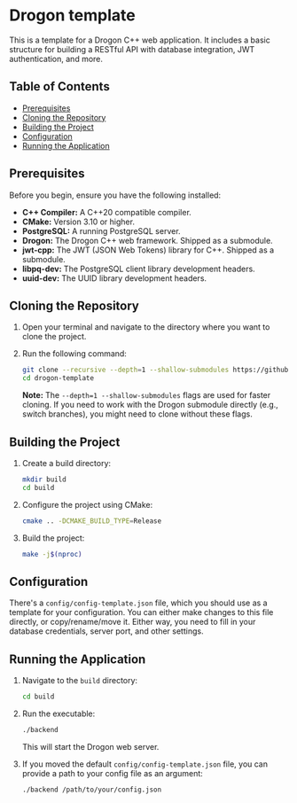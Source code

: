 # Drogon template

This is a template for a Drogon C++ web application. It includes a basic structure for building a RESTful API with database integration, JWT authentication, and more.

## Table of Contents

- [Prerequisites](#prerequisites)
- [Cloning the Repository](#cloning-the-repository)
- [Building the Project](#building-the-project)
- [Configuration](#configuration)
- [Running the Application](#running-the-application)

## Prerequisites

Before you begin, ensure you have the following installed:

- **C++ Compiler:** A C++20 compatible compiler.
- **CMake:** Version 3.10 or higher.
- **PostgreSQL:** A running PostgreSQL server.
- **Drogon:** The Drogon C++ web framework. Shipped as a submodule.
- **jwt-cpp:** The JWT (JSON Web Tokens) library for C++. Shipped as a submodule.
- **libpq-dev:** The PostgreSQL client library development headers.
- **uuid-dev:** The UUID library development headers.

## Cloning the Repository

1. Open your terminal and navigate to the directory where you want to clone the project.
2. Run the following command:

    ```bash
    git clone --recursive --depth=1 --shallow-submodules https://github.com/1Kuso4ek1/drogon-template.git
    cd drogon-template
    ```

    **Note:** The `--depth=1 --shallow-submodules` flags are used for faster cloning. If you need to work with the Drogon submodule directly (e.g., switch branches), you might need to clone without these flags.

## Building the Project

1. Create a build directory:

    ```bash
    mkdir build
    cd build
    ```

2. Configure the project using CMake:

    ```bash
    cmake .. -DCMAKE_BUILD_TYPE=Release
    ```

3. Build the project:

    ```bash
    make -j$(nproc)
    ```

## Configuration

There's a `config/config-template.json` file, which you should use as a template for your configuration. You can either make changes to this file directly, or copy/rename/move it. Either way, you need to fill in your database credentials, server port, and other settings.

## Running the Application

1. Navigate to the `build` directory:

    ```bash
    cd build
    ```

2. Run the executable:

    ```bash
    ./backend
    ```

    This will start the Drogon web server.

3. If you moved the default `config/config-template.json` file, you can provide a path to your config file as an argument:

    ```bash
    ./backend /path/to/your/config.json
    ```

